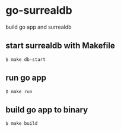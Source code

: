 # go-surrealdb
build go app and surrealdb 

## start surrealdb with Makefile
`$ make db-start`

## run go app
`$ make run`

## build go app to binary
`$ make build`
